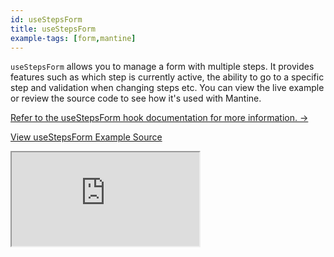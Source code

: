 ```yaml
---
id: useStepsForm
title: useStepsForm
example-tags: [form,mantine]
---
```


`useStepsForm` allows you to manage a form with multiple steps. It provides features such as which step is currently active, the ability to go to a specific step and validation when changing steps etc. You can view the live example or review the source code to see how it's used with Mantine.

[Refer to the useStepsForm hook documentation for more information. →](/api-reference/mantine/hooks/form/useStepsForm.md)

[View useStepsForm Example Source](https://github.com/pankod/refine/tree/master/examples/form/mantine/useStepsForm)

<iframe loading="lazy" src="https://stackblitz.com//github/pankod/refine/tree/master/examples/form/mantine/useStepsForm?embed=1&view=preview&theme=dark&preset=node"
    style={{width: "100%", height:"80vh", border: "0px", borderRadius: "8px", overflow:"hidden"}}
    title="mantine-use-steps-form-example"
></iframe>
